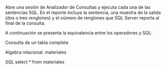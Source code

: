 Abre una sesión de Analizador de Consultas y ejecuta cada una de las sentencias SQL. En el reporte incluye la sentencia, una muestra de la salida (dos o tres renglones) y el número de renglones que SQL Server reporta al final de la consulta.

A continuación se presenta la equivalencia entre los operadores y SQL:

Consulta de un tabla completa

Algebra relacional.
materiales

SQL
select * from materiales 